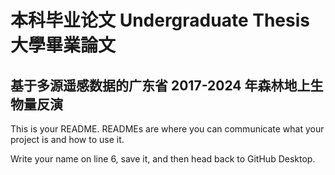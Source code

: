 # 本科毕业论文 Undergraduate Thesis 大學畢業論文

## 基于多源遥感数据的广东省 2017-2024 年森林地上生物量反演



This is your README. READMEs are where you can communicate what your project is and how to use it.

Write your name on line 6, save it, and then head back to GitHub Desktop.
